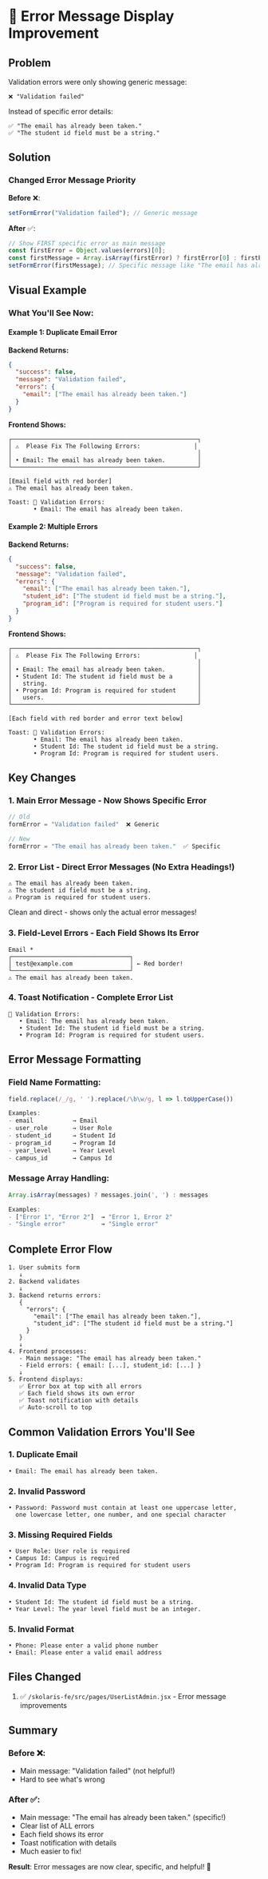 # 🎯 Error Message Display Improvement

## Problem

Validation errors were only showing generic message:

```
❌ "Validation failed"
```

Instead of specific error details:

```
✅ "The email has already been taken."
✅ "The student id field must be a string."
```

## Solution

### Changed Error Message Priority

**Before** ❌:

```javascript
setFormError("Validation failed"); // Generic message
```

**After** ✅:

```javascript
// Show FIRST specific error as main message
const firstError = Object.values(errors)[0];
const firstMessage = Array.isArray(firstError) ? firstError[0] : firstError;
setFormError(firstMessage); // Specific message like "The email has already been taken."
```

## Visual Example

### What You'll See Now:

#### Example 1: Duplicate Email Error

**Backend Returns:**

```json
{
  "success": false,
  "message": "Validation failed",
  "errors": {
    "email": ["The email has already been taken."]
  }
}
```

**Frontend Shows:**

```
┌────────────────────────────────────────────────────┐
│ ⚠️  Please Fix The Following Errors:               │
│                                                    │
│ • Email: The email has already been taken.         │
└────────────────────────────────────────────────────┘

[Email field with red border]
⚠️ The email has already been taken.

Toast: 🔴 Validation Errors:
       • Email: The email has already been taken.
```

#### Example 2: Multiple Errors

**Backend Returns:**

```json
{
  "success": false,
  "message": "Validation failed",
  "errors": {
    "email": ["The email has already been taken."],
    "student_id": ["The student id field must be a string."],
    "program_id": ["Program is required for student users."]
  }
}
```

**Frontend Shows:**

```
┌────────────────────────────────────────────────────┐
│ ⚠️  Please Fix The Following Errors:               │
│                                                    │
│ • Email: The email has already been taken.         │
│ • Student Id: The student id field must be a       │
│   string.                                          │
│ • Program Id: Program is required for student      │
│   users.                                           │
└────────────────────────────────────────────────────┘

[Each field with red border and error text below]

Toast: 🔴 Validation Errors:
       • Email: The email has already been taken.
       • Student Id: The student id field must be a string.
       • Program Id: Program is required for student users.
```

## Key Changes

### 1. **Main Error Message** - Now Shows Specific Error

```javascript
// Old
formError = "Validation failed"  ❌ Generic

// New
formError = "The email has already been taken."  ✅ Specific
```

### 2. **Error List** - Direct Error Messages (No Extra Headings!)

```
⚠️ The email has already been taken.
⚠️ The student id field must be a string.
⚠️ Program is required for student users.
```

Clean and direct - shows only the actual error messages!

### 3. **Field-Level Errors** - Each Field Shows Its Error

```
Email *
┌─────────────────────────────────┐
│ test@example.com                │ ← Red border!
└─────────────────────────────────┘
⚠️ The email has already been taken.
```

### 4. **Toast Notification** - Complete Error List

```
🔴 Validation Errors:
   • Email: The email has already been taken.
   • Student Id: The student id field must be a string.
   • Program Id: Program is required for student users.
```

## Error Message Formatting

### Field Name Formatting:

```javascript
field.replace(/_/g, ' ').replace(/\b\w/g, l => l.toUpperCase())

Examples:
- email           → Email
- user_role       → User Role
- student_id      → Student Id
- program_id      → Program Id
- year_level      → Year Level
- campus_id       → Campus Id
```

### Message Array Handling:

```javascript
Array.isArray(messages) ? messages.join(', ') : messages

Examples:
- ["Error 1", "Error 2"]  → "Error 1, Error 2"
- "Single error"          → "Single error"
```

## Complete Error Flow

```
1. User submits form
   ↓
2. Backend validates
   ↓
3. Backend returns errors:
   {
     "errors": {
       "email": ["The email has already been taken."],
       "student_id": ["The student id field must be a string."]
     }
   }
   ↓
4. Frontend processes:
   - Main message: "The email has already been taken."
   - Field errors: { email: [...], student_id: [...] }
   ↓
5. Frontend displays:
   ✅ Error box at top with all errors
   ✅ Each field shows its own error
   ✅ Toast notification with details
   ✅ Auto-scroll to top
```

## Common Validation Errors You'll See

### 1. Duplicate Email

```
• Email: The email has already been taken.
```

### 2. Invalid Password

```
• Password: Password must contain at least one uppercase letter,
  one lowercase letter, one number, and one special character
```

### 3. Missing Required Fields

```
• User Role: User role is required
• Campus Id: Campus is required
• Program Id: Program is required for student users
```

### 4. Invalid Data Type

```
• Student Id: The student id field must be a string.
• Year Level: The year level field must be an integer.
```

### 5. Invalid Format

```
• Phone: Please enter a valid phone number
• Email: Please enter a valid email address
```

## Files Changed

1. ✅ `/skolaris-fe/src/pages/UserListAdmin.jsx` - Error message improvements

## Summary

### Before ❌:

- Main message: "Validation failed" (not helpful!)
- Hard to see what's wrong

### After ✅:

- Main message: "The email has already been taken." (specific!)
- Clear list of ALL errors
- Each field shows its error
- Toast notification with details
- Much easier to fix!

**Result**: Error messages are now clear, specific, and helpful! 🎉
